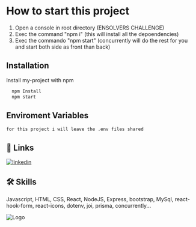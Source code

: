 # How to start this project

<ol>
     <li>Open a console in root directory (ENSOLVERS CHALLENGE)</li>
     <li>Exec the command "npm i" (this will install all the depoendencies)</li>
     <li>Exec the commando "npm start" (concurrently will do the rest for you and start both side as front than back)</li>
</ol>

## Installation

Install my-project with npm

```bash
  npm Install
  npm start
```

## Enviroment Variables

    for this project i will leave the .env files shared

## 🔗 Links

[![linkedin](https://img.shields.io/badge/linkedin-0A66C2?style=for-the-badge&logo=linkedin&logoColor=white)](https://www.linkedin.com/in/gerstercristian/)

## 🛠 Skills

Javascript, HTML, CSS, React, NodeJS, Express, bootstrap, MySql, react-hook-form, react-icons, dotenv, joi, prisma, concurrently...

![Logo](https://camo.githubusercontent.com/ae0585f2fe120c5038eb24c906713af495308cce0761516a278aa28d3b62360e/68747470733a2f2f692e6962622e636f2f6e424d633739572f6c6f676f2d616d6172696c6c6f2d636f6e2d666f6e646f2d7472616e73706172656e74652e706e67)
